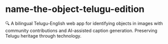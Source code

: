 # name-the-object-telugu-edition
🔍 A bilingual Telugu-English web app for identifying objects in images with community contributions and AI-assisted caption generation. Preserving Telugu heritage through technology.
